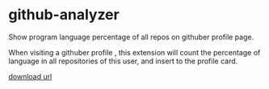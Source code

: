 # github-analyzer

Show program language percentage of all repos on githuber profile page.

When visiting a githuber profile , this extension will count the percentage of language in all repositories of this user, and insert to the profile card.

[download url]

[download url]: https://chrome.google.com/webstore/detail/ingredient-of-githuber/fhaabpgfblkciihbdfilionnngncliic?hl=zh-TW
